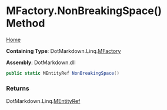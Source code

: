 # MFactory\.NonBreakingSpace\(\) Method

[Home](../../../../README.md)

**Containing Type**: DotMarkdown\.Linq\.[MFactory](../README.md)

**Assembly**: DotMarkdown\.dll

```csharp
public static MEntityRef NonBreakingSpace()
```

### Returns

DotMarkdown\.Linq\.[MEntityRef](../../MEntityRef/README.md)

